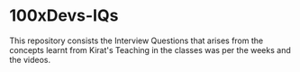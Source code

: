 # 100xDevs-IQs
This repository consists the Interview Questions that arises from the concepts learnt from Kirat's Teaching in the classes was per the weeks and the videos.
